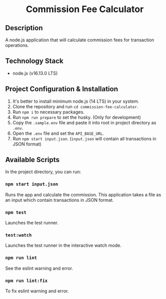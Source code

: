 <h1 align='center'>
    Commission Fee Calculator
</h1>

## Description
A node.js application that will calculate commission fees for transaction operations.


## Technology Stack

- node.js (v16.13.0 LTS)

## Project Configuration & Installation
1. It's better to install minimum node.js (14 LTS) in your system.
2. Clone the repository and run `cd commission-fee-calculator`.
3. Run `npm i` to necessary packages.
4. Run `npm run prepare` to set the husky. (Only for development)
5. Copy the `.sample.env` file and paste it into root in project directory as `.env`.
6. Open the `.env` file and set the `API_BASE_URL`.
7. Run `npm start input.json`. (`input.json` will contain all transactions in JSON format)
## Available Scripts

In the project directory, you can run:

### `npm start input.json`

Runs the app and calculate the commission. This application takes a file as an input which contain transactions in JSON format.

### `npm test`

Launches the test runner.

### `test:watch`

Launches the test runner in the interactive watch mode.

### `npm run lint`

See the eslint warning and error.

### `npm run lint:fix`

To fix eslint warning and error.
